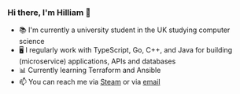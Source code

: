 ### Hi there, I'm Hilliam 👋

- 📚 I'm currently a university student in the UK studying computer science
- 🖥️ I regularly work with TypeScript, Go, C++, and Java for building (microservice) applications, APIs and databases
- 📊 Currently learning Terraform and Ansible
- 📫 You can reach me via [Steam](https://steamcommunity.com/profiles/76561198081082634) or via [email](mailto:hilliamtung@gmail.com)

